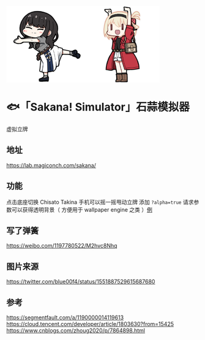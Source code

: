 
<img src="sakana.png" height="200px"><img src="chisato.png" height="200px">

# 🐟「Sakana! Simulator」石蒜模拟器

虚拟立牌

## 地址 
https://lab.magiconch.com/sakana/

## 功能
点击底座切换 Chisato Takina
手机可以摇一摇甩动立牌
添加 `?alpha=true` 请求参数可以获得透明背景（ 方便用于 wallpaper engine 之类 ）[例](https://lab.magiconch.com/sakana/?alpha=true)

## 写了弹簧
https://weibo.com/1197780522/M2hvc8Nhq

## 图片来源
https://twitter.com/blue00f4/status/1551887529615687680

## 参考
https://segmentfault.com/a/1190000014119613
https://cloud.tencent.com/developer/article/1803630?from=15425
https://www.cnblogs.com/zhoug2020/p/7864898.html